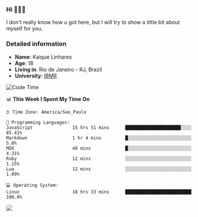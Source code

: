 ### Hi 🙋🏽‍♂️

I don't really know how u got here, but I will try to show a little bit about myself for you.

### Detailed information

* **Name**: Kaique Linhares
* **Age**: 18
* **Living in**: Rio  de Janeiro - RJ, Brazil
* **University**: [IBMR](https://www.ibmr.br/)

<!--START_SECTION:waka-->
![Code Time](http://img.shields.io/badge/Code%20Time-420%20hrs%2033%20mins-blue)

📊 **This Week I Spent My Time On** 

```text
⌚︎ Time Zone: America/Sao_Paulo

💬 Programming Languages: 
JavaScript               15 hrs 51 mins      █████████████████████░░░░   85.41% 
Markdown                 1 hr 4 mins         █░░░░░░░░░░░░░░░░░░░░░░░░   5.8% 
MDX                      48 mins             █░░░░░░░░░░░░░░░░░░░░░░░░   4.31% 
Ruby                     12 mins             ░░░░░░░░░░░░░░░░░░░░░░░░░   1.15% 
Lua                      12 mins             ░░░░░░░░░░░░░░░░░░░░░░░░░   1.09%

💻 Operating System: 
Linux                    18 hrs 33 mins      █████████████████████████   100.0%

```


<!--END_SECTION:waka-->

<a href="https://www.linkedin.com/in/kaique-linhares-25a840208/"  target="_blank"><img src="https://img.shields.io/badge/-LinkedIn-%230077B5?style=for-the-badge&logo=linkedin&logoColor=white" target="_blank"></a>
